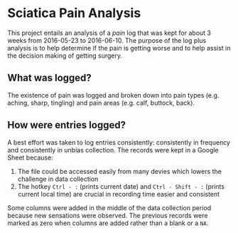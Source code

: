 # Sciatica Pain Analysis

This project entails an analysis of a *pain* log that was kept for about 3 weeks from 2016-05-23 to 2016-06-10.  The purpose of the log plus analysis is to help determine if the pain is getting worse and to help assist in the decision making of getting surgery.

## What was logged?

The existence of pain was logged and broken down into pain types (e.g. aching, sharp, tingling) and pain areas (e.g. calf, buttock, back).

## How were entries logged?

A best effort was taken to log entries consistently: consistently in frequency and consistently in unbias collection.  The records were kept in a Google Sheet because:

1. The file could be accessed easily from many devies which lowers the challenge in data collection
2. The hotkey `Ctrl - :` (prints current date) and `Ctrl - Shift - :` (prints current local time) are crucial in recording time easier and consistent

Some columns were added in the middle of the data collection period because new sensations were observed.  The previous records were marked as zero when columns are added rather than a blank or a `NA`. 
